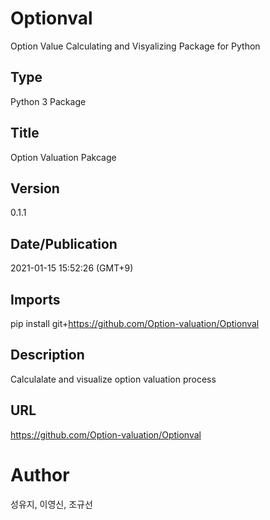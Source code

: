 # Optionval
Option Value Calculating and Visyalizing Package for Python

## Type
Python 3 Package

## Title
Option Valuation Pakcage

## Version
0.1.1

## Date/Publication
2021-01-15 15:52:26 (GMT+9)

## Imports 
 pip install git+https://github.com/Option-valuation/Optionval

## Description 
Calculalate and visualize option valuation process

## URL
https://github.com/Option-valuation/Optionval

# Author
성유지, 이영신, 조규선
